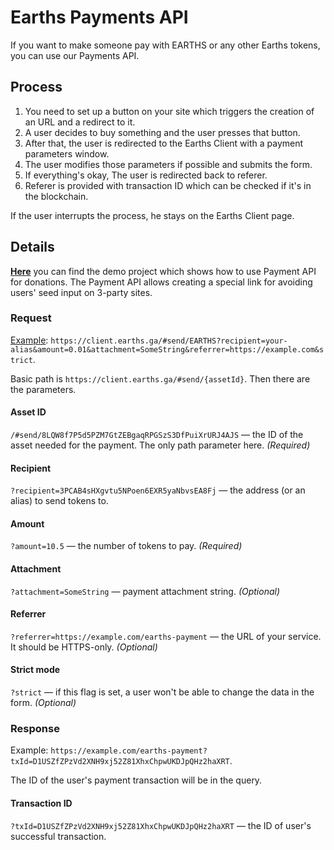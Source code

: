 # Earths Payments API

If you want to make someone pay with EARTHS or any other Earths tokens, you can use our Payments API.

## Process

1. You need to set up a button on your site which triggers the creation of an URL and a redirect to it.
2. A user decides to buy something and the user presses that button.
3. After that, the user is redirected to the Earths Client with a payment parameters window.
4. The user modifies those parameters if possible and submits the form.
5. If everything's okay, The user is redirected back to referer.
6. Referer is provided with transaction ID which can be checked if it's in the blockchain.

If the user interrupts the process, he stays on the Earths Client page.

## Details

[**Here**](https://demo.earths.ga/payment-api) you can find the demo project which shows how to use Payment API for donations. The Payment API allows creating a special link for avoiding users' seed input on 3-party sites.

### Request

[Example](https://client.earths.ga/#send/EARTHS?recipient=your-alias&amount=0.01&attachment=SomeString&referrer=https://example.com&strict): `https://client.earths.ga/#send/EARTHS?recipient=your-alias&amount=0.01&attachment=SomeString&referrer=https://example.com&strict`.

Basic path is `https://client.earths.ga/#send/{assetId}`. Then there are the parameters.

#### Asset ID

`/#send/8LQW8f7P5d5PZM7GtZEBgaqRPGSzS3DfPuiXrURJ4AJS` — the ID of the asset needed for the payment. The only path parameter here. _\(Required\)_

#### Recipient

`?recipient=3PCAB4sHXgvtu5NPoen6EXR5yaNbvsEA8Fj` — the address \(or an alias\) to send tokens to. 

#### Amount

`?amount=10.5` — the number of tokens to pay. _\(Required\)_

#### Attachment

`?attachment=SomeString` — payment attachment string. _\(Optional\)_

#### Referrer

`?referrer=https://example.com/earths-payment` — the URL of your service. It should be HTTPS-only. _\(Optional\)_

#### Strict mode

`?strict` — if this flag is set, a user won't be able to change the data in the form. _\(Optional\)_

### Response

Example: `https://example.com/earths-payment?txId=D1USZfZPzVd2XNH9xj52Z81XhxChpwUKDJpQHz2haXRT`.

The ID of the user's payment transaction will be in the query.

#### Transaction ID

`?txId=D1USZfZPzVd2XNH9xj52Z81XhxChpwUKDJpQHz2haXRT` — the ID of user's successful transaction.